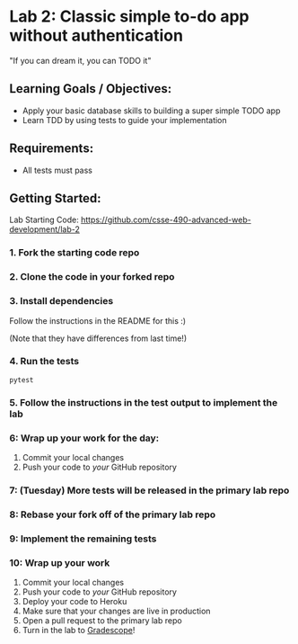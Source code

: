 # Lab 2: Classic simple to-do app without authentication

"If you can dream it, you can TODO it"

## Learning Goals / Objectives:

* Apply your basic database skills to building a super simple TODO app
* Learn TDD by using tests to guide your implementation

## Requirements:

* All tests must pass

## Getting Started:

Lab Starting Code: https://github.com/csse-490-advanced-web-development/lab-2

### 1. Fork the starting code repo

### 2. Clone the code in your forked repo

### 3. Install dependencies

Follow the instructions in the README for this :)

(Note that they have differences from last time!)

### 4. Run the tests

`pytest`

### 5. Follow the instructions in the test output to implement the lab

### 6: Wrap up your work for the day:

1. Commit your local changes
2. Push your code to *your* GitHub repository

### 7: (Tuesday) More tests will be released in the primary lab repo
### 8: Rebase your fork off of the primary lab repo
### 9: Implement the remaining tests
### 10: Wrap up your work
1. Commit your local changes
2. Push your code to *your* GitHub repository
4. Deploy your code to Heroku
5. Make sure that your changes are live in production
6. Open a pull request to the primary lab repo
7. Turn in the lab to [Gradescope](https://www.gradescope.com/)!
